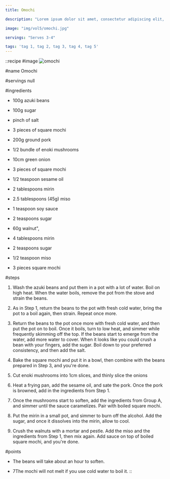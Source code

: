 ```yaml
---
title: Omochi

description: "Lorem ipsum dolor sit amet, consectetur adipiscing elit, sed do eiusmod tempor incididunt ut labore et dolore magna aliqua. Tincidunt eget nullam non nisi est sit amet facilisis."

image: "img/vol5/omochi.jpg"

servings: "Serves 3-4"

tags: 'tag 1, tag 2, tag 3, tag 4, tag 5'
---
```


::recipe
#image
![omochi](/img/vol5/omochi.jpg)

#name
Omochi

#servings
null

#ingredients
- 100g azuki beans
- 100g sugar
- pinch of salt
- 3 pieces of square mochi

- 200g ground pork
- 1/2 bundle of enoki mushrooms
- 10cm green onion
- 3 pieces of square mochi
- 1/2 teaspoon sesame oil

- 2 tablespoons mirin
- 2.5 tablespoons (45g) miso
- 1 teaspoon soy sauce
- 2 teaspoons sugar

- 60g walnut",
- 4 tablespoons mirin
- 2 teaspoons sugar
- 1/2 teaspoon miso
- 3 pieces square mochi
          
#steps
1. Wash the azuki beans and put them in a pot with a lot of water. Boil on high heat. When the water boils, remove the pot from the stove and strain the beans.

2. As in Step 1, return the beans to the pot with fresh cold water, bring the pot to a boil again, then strain. Repeat once more.

3. Return the beans to the pot once more with fresh cold water, and then put the pot on to boil. Once it boils, turn to low heat, and simmer while frequently skimming off the top. If the beans start to emerge from the water, add more water to cover. When it looks like you could crush a bean with your fingers, add the sugar. Boil down to your preferred consistency, and then add the salt.

4. Bake the square mochi and put it in a bowl, then combine with the beans prepared in Step 3, and you're done.

5. Cut enoki mushrooms into 1cm slices, and thinly slice the onions

6. Heat a frying pan, add the sesame oil, and sate the pork. Once the pork is browned, add in the ingredients from Step 1.

7. Once the mushrooms start to soften, add the ingredients from Group A, and simmer until the sauce caramelizes. Pair with boiled square mochi.

8. Put the mirin in a small pot, and simmer to burn off the alcohol. Add the sugar, and once it dissolves into the mirin, allow to cool.

9. Crush the walnuts with a mortar and pestle. Add the miso and the ingredients from Step 1, then mix again. Add sauce on top of boiled square mochi, and you're done.
            
#points
- The beans will take about an hour to soften.

- 7The mochi will not melt if you use cold water to boil it.
::